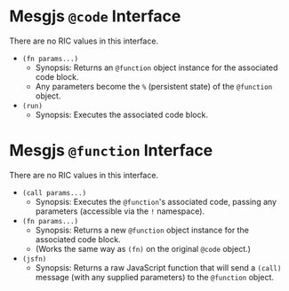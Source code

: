 # Mesgjs `@code` Interface

There are no RIC values in this interface.

* `(fn params...)  `
  * Synopsis: Returns an `@function` object instance for the associated code block.
  * Any parameters become the `%` (persistent state) of the `@function` object.
* `(run)`
  * Synopsis: Executes the associated code block.

# Mesgjs `@function` Interface

There are no RIC values in this interface.

* `(call params...)`
  * Synopsis: Executes the `@function`'s associated code, passing any parameters (accessible via the `!` namespace).
* `(fn params...)`
  * Synopsis: Returns a new `@function` object instance for the associated code block.
  * (Works the same way as `(fn)` on the original `@code` object.)  
* `(jsfn)`
  * Synopsis: Returns a raw JavaScript function that will send a `(call)` message (with any supplied parameters) to the `@function` object.
